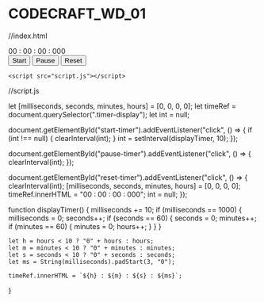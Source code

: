 # CODECRAFT_WD_01
//index.html

<!DOCTYPE html>
<html lang="en">
<head>
    <meta charset="UTF-8">
    <meta http-equiv="X-UA-Compatible" content="IE=edge">
    <meta name="viewport" content="width=device-width, initial-scale=1.0">
    <title>stopwatch</title>
    <link rel="stylesheet" href="style.css">
</head>
<body>
    <div class="container">
        <div class="timer-display">
            00 : 00 : 00 : 000
        </div>
        <div class="buttons">
            <button id="start-timer">Start</button>
            <button id="pause-timer">Pause</button>
            <button id="reset-timer">Reset</button>
        </div>
    </div>

    <script src="script.js"></script>

</body>
</html>

//script.js

let [milliseconds, seconds, minutes, hours] = [0, 0, 0, 0];
let timeRef = document.querySelector(".timer-display");
let int = null;

document.getElementById("start-timer").addEventListener("click", () => {
    if (int !== null) {
        clearInterval(int);
    }
    int = setInterval(displayTimer, 10);
});

document.getElementById("pause-timer").addEventListener("click", () => {
    clearInterval(int);
});

document.getElementById("reset-timer").addEventListener("click", () => {
    clearInterval(int);
    [milliseconds, seconds, minutes, hours] = [0, 0, 0, 0];
    timeRef.innerHTML = "00 : 00 : 00 : 000";
    int = null;
});

function displayTimer() {
    milliseconds += 10;
    if (milliseconds == 1000) {
        milliseconds = 0;
        seconds++;
        if (seconds == 60) {
            seconds = 0;
            minutes++;
            if (minutes == 60) {
                minutes = 0;
                hours++;
            }
        }
    }

    let h = hours < 10 ? "0" + hours : hours;
    let m = minutes < 10 ? "0" + minutes : minutes;
    let s = seconds < 10 ? "0" + seconds : seconds;
    let ms = String(milliseconds).padStart(3, "0");

    timeRef.innerHTML = `${h} : ${m} : ${s} : ${ms}`;
}

